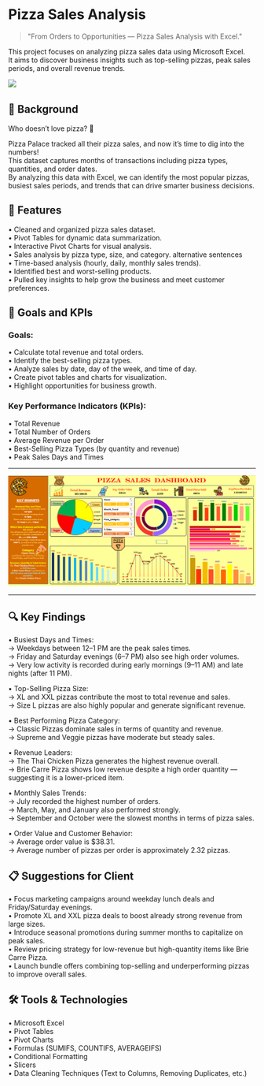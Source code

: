 # Pizza Sales Analysis
>"From Orders to Opportunities — Pizza Sales Analysis with Excel."

This project focuses on analyzing pizza sales data using Microsoft Excel.<br>
It aims to discover business insights such as top-selling pizzas, peak sales periods, and overall revenue trends.<br>

<img src="https://nmgprod.s3.amazonaws.com/media/files/8a/59/8a590815f030256aeed1ef2d0fed123e/cover_image_1638475388.jpg.960x540_q85_crop_upscale.jpg" width="600" />

<h2>🎯 Background</h2>

Who doesn’t love pizza? 🍕<br>

Pizza Palace tracked all their pizza sales, and now it’s time to dig into the numbers!<br>
This dataset captures months of transactions including pizza types, quantities, and order dates.<br>
By analyzing this data with Excel, we can identify the most popular pizzas, busiest sales periods, and trends that can drive smarter business decisions.<br>

<h2>🚀 Features</h2>

• Cleaned and organized pizza sales dataset.<br>
• Pivot Tables for dynamic data summarization.<br>
• Interactive Pivot Charts for visual analysis.<br>
• Sales analysis by pizza type, size, and category. alternative sentences<br>
• Time-based analysis (hourly, daily, monthly sales trends).<br>
• Identified best and worst-selling products.<br>
• Pulled key insights to help grow the business and meet customer preferences.<br>


<h2>🎯 Goals and KPIs</h2>

<h3>Goals:</h3>

• Calculate total revenue and total orders.<br>
• Identify the best-selling pizza types.<br>
• Analyze sales by date, day of the week, and time of day.<br>
• Create pivot tables and charts for visualization.<br>
• Highlight opportunities for business growth.<br>

<h3>Key Performance Indicators (KPIs):</h3>

• Total Revenue<br>
• Total Number of Orders<br>
• Average Revenue per Order<br>
• Best-Selling Pizza Types (by quantity and revenue)<br>
• Peak Sales Days and Times<br>
<hr>
<img src="https://github.com/Sonalimishra-777/Pizza/blob/main/Pizza_Dashboard.png?raw=true" alt="Pizza Dashboard" width="800">
<hr>
<h2>🔍 Key Findings</h2>

• Busiest Days and Times:<br>
-> Weekdays between 12–1 PM are the peak sales times.<br>
-> Friday and Saturday evenings (6–7 PM) also see high order volumes.<br>
-> Very low activity is recorded during early mornings (9–11 AM) and late nights (after 11 PM).<br>

• Top-Selling Pizza Size:<br>
-> XL and XXL pizzas contribute the most to total revenue and sales.<br>
-> Size L pizzas are also highly popular and generate significant revenue.<br>

• Best Performing Pizza Category:<br>
-> Classic Pizzas dominate sales in terms of quantity and revenue.<br>
-> Supreme and Veggie pizzas have moderate but steady sales.<br>

• Revenue Leaders:<br>
-> The Thai Chicken Pizza generates the highest revenue overall.<br>
-> Brie Carre Pizza shows low revenue despite a high order quantity — suggesting it is a lower-priced item.<br>

• Monthly Sales Trends:<br>
-> July recorded the highest number of orders.<br>
-> March, May, and January also performed strongly.<br>
-> September and October were the slowest months in terms of pizza sales.<br>

• Order Value and Customer Behavior:<br>
-> Average order value is $38.31.<br>
-> Average number of pizzas per order is approximately 2.32 pizzas.<br>

<h2>📋 Suggestions for Client</h2>

• Focus marketing campaigns around weekday lunch deals and Friday/Saturday evenings.<br>
• Promote XL and XXL pizza deals to boost already strong revenue from large sizes.<br>
• Introduce seasonal promotions during summer months to capitalize on peak sales.<br>
• Review pricing strategy for low-revenue but high-quantity items like Brie Carre Pizza.<br>
• Launch bundle offers combining top-selling and underperforming pizzas to improve overall sales.<br>

<h2>🛠️ Tools & Technologies</h2>

• Microsoft Excel<br>
• Pivot Tables<br>
• Pivot Charts<br>
• Formulas (SUMIFS, COUNTIFS, AVERAGEIFS)<br>
• Conditional Formatting<br>
• Slicers<br>
• Data Cleaning Techniques (Text to Columns, Removing Duplicates, etc.)<br>












